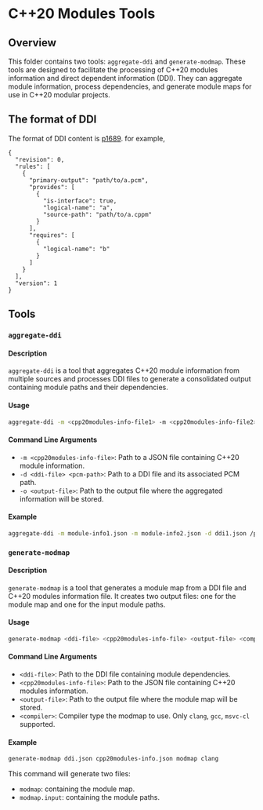 # C++20 Modules Tools

## Overview

This folder contains two tools: `aggregate-ddi` and `generate-modmap`. These tools are designed to facilitate the processing of C++20 modules information and direct dependent information (DDI). They can aggregate module information, process dependencies, and generate module maps for use in C++20 modular projects.

## The format of DDI

The format of DDI content is [p1689](https://www.open-std.org/jtc1/sc22/wg21/docs/papers/2022/p1689r5.html).
for example,

```
{
  "revision": 0,
  "rules": [
    {
      "primary-output": "path/to/a.pcm",
      "provides": [
        {
          "is-interface": true,
          "logical-name": "a",
          "source-path": "path/to/a.cppm"
        }
      ],
      "requires": [
        {
          "logical-name": "b"
        }
      ]
    }
  ],
  "version": 1
}
```

## Tools

### `aggregate-ddi`

#### Description

`aggregate-ddi` is a tool that aggregates C++20 module information from multiple sources and processes DDI files to generate a consolidated output containing module paths and their dependencies.

#### Usage

```sh
aggregate-ddi -m <cpp20modules-info-file1> -m <cpp20modules-info-file2> ... -d <ddi-file1> <path/to/pcm1> -d <ddi-file2> <path/to/pcm2> ... -o <output-file>
```

#### Command Line Arguments

- `-m <cpp20modules-info-file>`: Path to a JSON file containing C++20 module information.
- `-d <ddi-file> <pcm-path>`: Path to a DDI file and its associated PCM path.
- `-o <output-file>`: Path to the output file where the aggregated information will be stored.

#### Example

```sh
aggregate-ddi -m module-info1.json -m module-info2.json -d ddi1.json /path/to/pcm1 -d ddi2.json /path/to/pcm2 -o output.json
```

### `generate-modmap`

#### Description

`generate-modmap` is a tool that generates a module map from a DDI file and C++20 modules information file. It creates two output files: one for the module map and one for the input module paths.

#### Usage

```sh
generate-modmap <ddi-file> <cpp20modules-info-file> <output-file> <compiler>
```

#### Command Line Arguments

- `<ddi-file>`: Path to the DDI file containing module dependencies.
- `<cpp20modules-info-file>`: Path to the JSON file containing C++20 modules information.
- `<output-file>`: Path to the output file where the module map will be stored.
- `<compiler>`: Compiler type the modmap to use. Only `clang`, `gcc`, `msvc-cl` supported.

#### Example

```sh
generate-modmap ddi.json cpp20modules-info.json modmap clang
```

This command will generate two files:
- `modmap`: containing the module map.
- `modmap.input`: containing the module paths.
